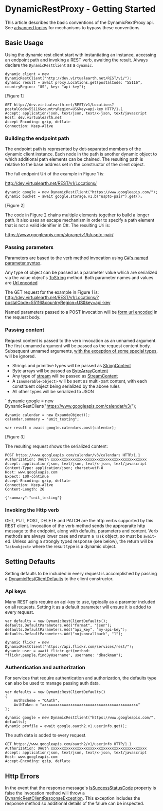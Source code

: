 ﻿# DynamicRestProxy - Getting Started

This article describes the basic conventions of the DynamicRextProxy api.
See [advanced topics](advanced.md) for mechanisms to bypass these conventions.

## Basic Usage

Using the dynamic rest client start with instantiating an instance, accessing an endpoint path and invoking a REST verb, awaiting the result. Always declare the `DynamicRestClient` as
a `dynamic`.

    dynamic client = new DynamicRestClient("http://dev.virtualearth.net/REST/v1/");
    dynamic result = await proxy.Locations.get(postalCode: "55116", countryRegion: "US", key: "api-key");
[Figure 1]

    GET http://dev.virtualearth.net/REST/v1/Locations?postalCode=55116&countryRegion=US&key=api-key HTTP/1.1
    Accept: application/json, text/json, text/x-json, text/javascript
    Host: dev.virtualearth.net
    Accept-Encoding: gzip, deflate
    Connection: Keep-Alive

### Building the endpoint path

The endpoint path is represented by dot-separated members of the dynamic client instance. Each node in the path is another dynamic object
to which additional path elements can be chained. The resulting path is relative to the base address set in the constructor of the client object.

The full endpoint Uri of the example in Figure 1 is:

http://dev.virtualearth.net/REST/v1/Locations/

    dynamic google = new DynamicRestClient("https://www.googleapis.com/");
    dynamic bucket = await google.storage.v1.b("uspto-pair").get();
[Figure 2]

The code in Figure 2 chains multiple elements together to build a longer path. It also uses an escape mechanism in order to specify a
path element that is not a valid idenifier in C#. The resulting Uri is:

https://www.googleapis.com/storage/v1/b/uspto-pair/

### Passing parameters

Parameters are based to the verb method invocation using [C#'s named parameter syntax](https://docs.microsoft.com/en-us/dotnet/csharp/programming-guide/classes-and-structs/named-and-optional-arguments#named-arguments).

Any type of object can be passed as a parameter value which are serialized via the value object's
[ToString](https://docs.microsoft.com/en-us/dotnet/api/system.object.tostring?view=netframework-4.7)
method. Both parameter names and values are [Url encoded](https://docs.microsoft.com/en-us/dotnet/api/system.net.webutility.urlencode?view=netframework-4.7)

The GET request for the example in Figure 1 is:
http://dev.virtualearth.net/REST/v1/Locations/?postalCode=55116&countryRegion=US&key=api-key

Named parameters passed to a POST invocation will be [form url encoded](http://www.w3.org/TR/html401/interact/forms.html#h-17.13.4.1) in the request body.

### Passing content

Request content is passed to the verb invocation as an unnamed argument. The first unnamed argument will be passed as the request
content body. Subsequent unnamed arguments, [with the exception of some special types](advanced.md), will be ignored.

- Strings and primitive types will be passed as [StringContent](https://docs.microsoft.com/en-us/dotnet/api/system.net.http.stringcontent.-ctor?view=netframework-4.7)
- Byte arrays will be passed as [ByteArrayContent](https://docs.microsoft.com/en-us/dotnet/api/system.net.http.bytearraycontent?view=netframework-4.7)
- Any type of [stream](http://msdn.microsoft.com/query/dev15.query?appId=Dev15IDEF1&l=EN-US&k=k(System.IO.Stream);k(DevLang-csharp)&rd=true) will be passed as [StreamContent](https://docs.microsoft.com/en-us/dotnet/api/system.net.http.streamcontent.-ctor?view=netframework-4.7)
- A `IEnumerable<object>` will be sent as multi-part content, with each constituent object being serialized by the above rules
- All other types will be serialized to JSON

`    dynamic google = new DynamicRestClient("https://www.googleapis.com/calendar/v3/");
                
    dynamic calendar = new ExpandoObject();
    calendar.summary = "unit_testing";

    var result = await google.calendars.post(calendar);
[Figure 3]

The resulting request shows the serialized content:

    POST https://www.googleapis.com/calendar/v3/calendars HTTP/1.1
    Authorization: OAuth xxxxxxxxxxxxxxxxxxxxxxxxxxxxxxxxxxxxxxxxxxxx
    Accept: application/json, text/json, text/x-json, text/javascript
    Content-Type: application/json; charset=utf-8
    Host: www.googleapis.com
    Expect: 100-continue
    Accept-Encoding: gzip, deflate
    Connection: Keep-Alive
    Content-Length: 26

    {"summary":"unit_testing"}

### Invoking the Http verb

GET, PUT, POST, DELETE and PATCH are the http verbs supported by this REST client. Invocation of the verb method
sends the appropraite http message to the endpoint, along with defaults, parameters and content. Verb methods are always
lower case and return a `Task` object, so must be `await`-ed. Unless using a strongly typed response
(see below), the return will be `Task<object>` where the result type is a dynamic object.

## Setting Defaults

Setting defaults to be included in every request is accomplished by passing a 
[DynamicRestClientDefaults](xref:DynamicRestProxy.PortableHttpClient.DynamicRestClientDefaults) to the client constructor.

### Api keys

Many REST apis require an api-key to use, typically as a paramter included on all requests. Setting it as a default parameter
will ensure it is added to every request.

    var defaults = new DynamicRestClientDefaults();
    defaults.DefaultParameters.Add("format", "json");
    defaults.DefaultParameters.Add("api_key", "my-api-key");
    defaults.DefaultParameters.Add("nojsoncallback", "1");

    dynamic flickr = new DynamicRestClient("https://api.flickr.com/services/rest/");
    dynamic user = await flickr.get(method: "flickr.people.findByUsername", username: "dkackman");

### Authentication and authorization

For services that require authentication and authorization, the defaults type can also be used to 
manage passing auth data.

    var defaults = new DynamicRestClientDefaults()
    {
        AuthScheme = "OAuth",
        AuthToken = "xxxxxxxxxxxxxxxxxxxxxxxxxxxxxxxxxxxxxxxxxxxx"
    };

    dynamic google = new DynamicRestClient("https://www.googleapis.com/", defaults);
    dynamic profile = await google.oauth2.v1.userinfo.get();

The auth data is added to every request.    

    GET https://www.googleapis.com/oauth2/v1/userinfo HTTP/1.1
    Authorization: OAuth xxxxxxxxxxxxxxxxxxxxxxxxxxxxxxxxxxxxxxxxxxxx
    Accept: application/json, text/json, text/x-json, text/javascript
    Host: www.googleapis.com
    Accept-Encoding: gzip, deflate

## Http Errors

In the event that the response message's [IsSuccessStatusCode](xref:System.Net.Http.HttpResponseMessage) property
is false the invocation method will throw a 
[DynamicRestClientResponseException](xref:DynamicRestProxy.PortableHttpClient.DynamicRestClientResponseException).
This exception includes the response method so additional details of the falure can be inspected.